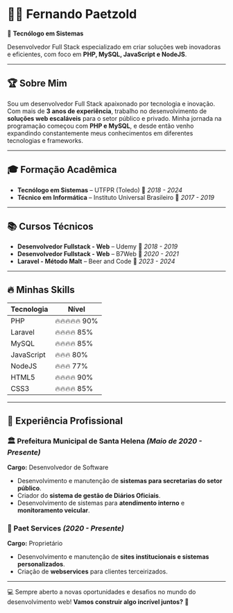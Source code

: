 
# 👨‍💻 Fernando Paetzold

🚀 **Tecnólogo em Sistemas**

Desenvolvedor Full Stack especializado em criar soluções web inovadoras e eficientes, com foco em **PHP, MySQL, JavaScript e NodeJS**.

---

## 🏆 Sobre Mim
Sou um desenvolvedor Full Stack apaixonado por tecnologia e inovação. Com mais de **3 anos de experiência**, trabalho no desenvolvimento de **soluções web escaláveis** para o setor público e privado. Minha jornada na programação começou com **PHP e MySQL**, e desde então venho expandindo constantemente meus conhecimentos em diferentes tecnologias e frameworks.

---

## 🎓 Formação Acadêmica
- **Tecnólogo em Sistemas** – UTFPR (Toledo) 📅 *2018 - 2024*
- **Técnico em Informática** – Instituto Universal Brasileiro 📅 *2017 - 2019*

---

## 📚 Cursos Técnicos
- **Desenvolvedor Fullstack - Web** – Udemy 📅 *2018 - 2019*
- **Desenvolvedor Fullstack - Web** – B7Web 📅 *2020 - 2021*
- **Laravel - Método Malt** – Beer and Code 📅 *2023 - 2024*

---

## 🔥 Minhas Skills

| Tecnologia | Nível |
|------------|-------|
| PHP        | 🔥🔥🔥🔥🔥 90% |
| Laravel    | 🔥🔥🔥🔥 85% |
| MySQL      | 🔥🔥🔥🔥 85% |
| JavaScript | 🔥🔥🔥 80% |
| NodeJS     | 🔥🔥🔥 77% |
| HTML5      | 🔥🔥🔥🔥 90% |
| CSS3       | 🔥🔥🔥🔥 85% |

---

## 💼 Experiência Profissional

### 🏛 Prefeitura Municipal de Santa Helena *(Maio de 2020 - Presente)*
**Cargo:** Desenvolvedor de Software

- Desenvolvimento e manutenção de **sistemas para secretarias do setor público**.
- Criador do **sistema de gestão de Diários Oficiais**.
- Desenvolvimento de sistemas para **atendimento interno** e **monitoramento veicular**.

### 🚀 Paet Services *(2020 - Presente)*
**Cargo:** Proprietário

- Desenvolvimento e manutenção de **sites institucionais e sistemas personalizados**.
- Criação de **webservices** para clientes terceirizados.

---

💻 Sempre aberto a novas oportunidades e desafios no mundo do desenvolvimento web! **Vamos construir algo incrível juntos?** 🚀
